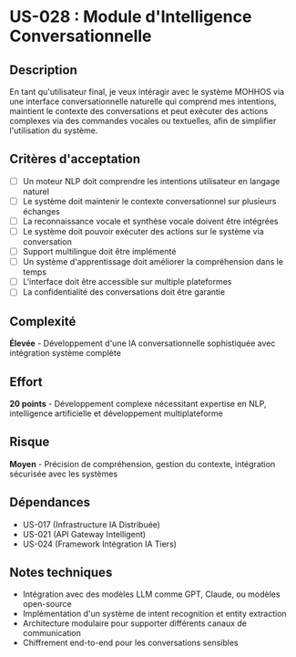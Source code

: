 # US-028 : Module d'Intelligence Conversationnelle

## Description
En tant qu'utilisateur final, je veux intéragir avec le système MOHHOS via une interface conversationnelle naturelle qui comprend mes intentions, maintient le contexte des conversations et peut exécuter des actions complexes via des commandes vocales ou textuelles, afin de simplifier l'utilisation du système.

## Critères d'acceptation
- [ ] Un moteur NLP doit comprendre les intentions utilisateur en langage naturel
- [ ] Le système doit maintenir le contexte conversationnel sur plusieurs échanges
- [ ] La reconnaissance vocale et synthèse vocale doivent être intégrées
- [ ] Le système doit pouvoir exécuter des actions sur le système via conversation
- [ ] Support multilingue doit être implémenté
- [ ] Un système d'apprentissage doit améliorer la compréhension dans le temps
- [ ] L'interface doit être accessible sur multiple plateformes
- [ ] La confidentialité des conversations doit être garantie

## Complexité
**Élevée** - Développement d'une IA conversationnelle sophistiquée avec intégration système complète

## Effort
**20 points** - Développement complexe nécessitant expertise en NLP, intelligence artificielle et développement multiplateforme

## Risque
**Moyen** - Précision de compréhension, gestion du contexte, intégration sécurisée avec les systèmes

## Dépendances
- US-017 (Infrastructure IA Distribuée)
- US-021 (API Gateway Intelligent)
- US-024 (Framework Intégration IA Tiers)

## Notes techniques
- Intégration avec des modèles LLM comme GPT, Claude, ou modèles open-source
- Implémentation d'un système de intent recognition et entity extraction
- Architecture modulaire pour supporter différents canaux de communication
- Chiffrement end-to-end pour les conversations sensibles